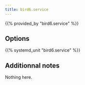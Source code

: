 ```yaml
---
title: bird6.service
---
```


{{% provided_by "bird6.service" %}}

## Options

{{% systemd_unit "bird6.service" %}}

## Additionnal notes

Nothing here.